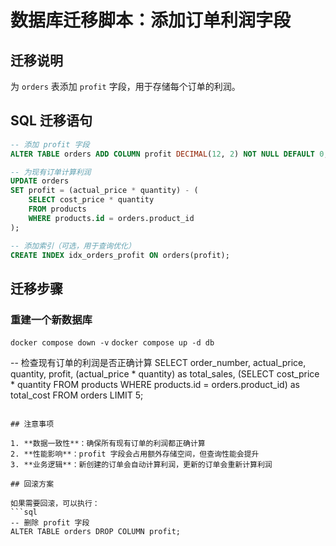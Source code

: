 # 数据库迁移脚本：添加订单利润字段

## 迁移说明
为 `orders` 表添加 `profit` 字段，用于存储每个订单的利润。

## SQL 迁移语句

```sql
-- 添加 profit 字段
ALTER TABLE orders ADD COLUMN profit DECIMAL(12, 2) NOT NULL DEFAULT 0;

-- 为现有订单计算利润
UPDATE orders 
SET profit = (actual_price * quantity) - (
    SELECT cost_price * quantity 
    FROM products 
    WHERE products.id = orders.product_id
);

-- 添加索引（可选，用于查询优化）
CREATE INDEX idx_orders_profit ON orders(profit);
```

## 迁移步骤

### 重建一个新数据库
`docker compose down -v`
`docker compose up -d db`

-- 检查现有订单的利润是否正确计算
SELECT order_number, actual_price, quantity, profit, 
       (actual_price * quantity) as total_sales,
       (SELECT cost_price * quantity FROM products WHERE products.id = orders.product_id) as total_cost
FROM orders 
LIMIT 5;
```

## 注意事项

1. **数据一致性**：确保所有现有订单的利润都正确计算
2. **性能影响**：profit 字段会占用额外存储空间，但查询性能会提升
3. **业务逻辑**：新创建的订单会自动计算利润，更新的订单会重新计算利润

## 回滚方案

如果需要回滚，可以执行：
```sql
-- 删除 profit 字段
ALTER TABLE orders DROP COLUMN profit;
```
